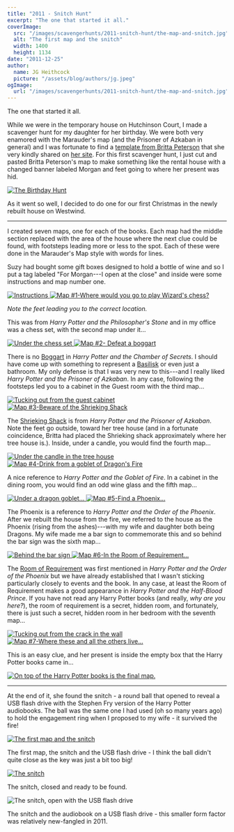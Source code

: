 ```yaml
---
title: "2011 - Snitch Hunt"
excerpt: "The one that started it all."
coverImage:
  src: "/images/scavengerhunts/2011-snitch-hunt/the-map-and-snitch.jpg"
  alt: "The first map and the snitch"
  width: 1400
  height: 1134
date: "2011-12-25"
author:
  name: JG Heithcock
  picture: "/assets/blog/authors/jg.jpeg"
ogImage:
  url: "/images/scavengerhunts/2011-snitch-hunt/the-map-and-snitch.jpg"
---
```


The one that started it all.

While we were in the temporary house on Hutchinson Court, I made a scavenger hunt for my daughter for her birthday. We were both very enamored with the Marauder's map (and the Prisoner of Azkaban in general) and I was fortunate to find a [template from Britta Peterson](http://www.brittablvd.com/wizards/Year6/prep/map/mapnp.html) that she very kindly shared on [her site](http://www.britta.com/). For this first scavenger hunt, I just cut and pasted Britta Peterson's map to make something like the rental house with a changed banner labeled Morgan and feet going to where her present was hid.

<a href="/images/scavengerhunts/2011-snitch-hunt/original-Birthday-scavenger-hunt.png">
<img src="/images/scavengerhunts/2011-snitch-hunt/original-Birthday-scavenger-hunt.png" class="mapBorder parchment" alt="The Birthday Hunt" />
</a>

As it went so well, I decided to do one for our first Christmas in the newly rebuilt house on Westwind.

---

I created seven maps, one for each of the books. Each map had the middle section replaced with the area of the house where the next clue could be found, with footsteps leading more or less to the spot. Each of these were done in the Marauder's Map style with words for lines.

Suzy had bought some gift boxes designed to hold a bottle of wine and so I put a tag labeled "For Morgan---I open at the close" and inside were some instructions and map number one.

<a href="/images/scavengerhunts/2011-snitch-hunt/0-the-snitch-hunt.png">
<img src="/images/scavengerhunts/2011-snitch-hunt/0-the-snitch-hunt.png" class="mapBorder parchment" alt="Instructions" />
</a>

<a href="/images/scavengerhunts/2011-snitch-hunt/1-wizards-chess.png">
<img src="/images/scavengerhunts/2011-snitch-hunt/1-wizards-chess.png" class="mapBorder parchment" alt="Map #1-Where would you go to play Wizard's chess?" />
</a>

_Note the feet leading you to the correct location._

This was from _Harry Potter and the Philosopher's Stone_ and in my office was a chess set, with the second map under it...

<a href="/images/scavengerhunts/2011-snitch-hunt/1-chess.jpg">
<img src="/images/scavengerhunts/2011-snitch-hunt/1-chess.jpg" class="mapBorder" alt="Under the chess set" />
</a>

<a href="/images/scavengerhunts/2011-snitch-hunt/2-defeat-boggart.png">
<img src="/images/scavengerhunts/2011-snitch-hunt/2-defeat-boggart.png" class="mapBorder parchment" alt="Map #2- Defeat a boggart" />
</a>

There is no [Boggart](https://harrypotter.fandom.com/wiki/Boggart) in _Harry Potter and the Chamber of Secrets_. I should have come up with something to represent a [Basilisk](https://harrypotter.fandom.com/wiki/Basilisk) or even just a bathroom. My only defense is that I was very new to this---and I really liked _Harry Potter and the Prisoner of Azkaban_. In any case, following the footsteps led you to a cabinet in the Guest room with the third map...

<a href="/images/scavengerhunts/2011-snitch-hunt/2-guest-cabinet.jpg">
<img src="/images/scavengerhunts/2011-snitch-hunt/2-guest-cabinet.jpg" class="mapBorder" alt="Tucking out from the guest cabinet" />
</a>

<a href="/images/scavengerhunts/2011-snitch-hunt/3-shrieking-shack.png">
<img src="/images/scavengerhunts/2011-snitch-hunt/3-shrieking-shack.png" class="mapBorder parchment" alt="Map #3-Beware of the Shrieking Shack" />
</a>

The [Shrieking Shack](https://harrypotter.fandom.com/wiki/Shrieking_Shack) is from _Harry Potter and the Prisoner of Azkaban_. Note the feet go outside, toward her tree house (and in a fortunate coincidence, Britta had placed the Shrieking shack approximately where her tree house is.). Inside, under a candle, you would find the fourth map...

<a href="/images/scavengerhunts/2011-snitch-hunt/3-tree-house.jpg">
<img src="/images/scavengerhunts/2011-snitch-hunt/3-tree-house.jpg" class="mapBorder" alt="Under the candle in the tree house" />
</a>

<a href="/images/scavengerhunts/2011-snitch-hunt/4-goblet-of-dragons-fire.png">
<img src="/images/scavengerhunts/2011-snitch-hunt/4-goblet-of-dragons-fire.png" class="mapBorder parchment" alt="Map #4-Drink from a goblet of Dragon's Fire" />
</a>

A nice reference to _Harry Potter and the Goblet of Fire_. In a cabinet in the dining room, you would find an odd wine glass and the fifth map...

<a href="/images/scavengerhunts/2011-snitch-hunt/4-dragon-goblet.jpg">
<img src="/images/scavengerhunts/2011-snitch-hunt/4-dragon-goblet.jpg" class="mapBorder" alt="Under a dragon goblet..." />
</a>

<a href="/images/scavengerhunts/2011-snitch-hunt/5-find-a-phoenix.png">
<img src="/images/scavengerhunts/2011-snitch-hunt/5-find-a-phoenix.png" class="mapBorder parchment" alt="Map #5-Find a Phoenix..." />
</a>

The Phoenix is a reference to _Harry Potter and the Order of the Phoenix_. After we rebuilt the house from the fire, we referred to the house as the Phoenix (rising from the ashes)---with my wife and daughter both being Dragons. My wife made me a bar sign to commemorate this and so behind the bar sign was the sixth map...

<a href="https://www.elsworthartworks.com/">
<img src="/images/scavengerhunts/2011-snitch-hunt/5-bar-sign.jpg" class="mapBorder" alt="Behind the bar sign" />
</a>

<a href="/images/scavengerhunts/2011-snitch-hunt/6-room-of-requirement.png">
<img src="/images/scavengerhunts/2011-snitch-hunt/6-room-of-requirement.png" class="mapBorder parchment" alt="Map #6-In the Room of Requirement..." />
</a>

The [Room of Requirement](https://harrypotter.fandom.com/wiki/Room_of_Requirement) was first mentioned in _Harry Potter and the Order of the Phoenix_ but we have already established that I wasn't sticking particularly closely to events and the book. In any case, at least the Room of Requirement makes a good appearance in _Harry Potter and the Half-Blood Prince_. If you have not read any Harry Potter books (and really, _why are you here?_), the room of requirement is a secret, hidden room, and fortunately, there is just such a secret, hidden room in her bedroom with the seventh map...

<a href="/images/scavengerhunts/2011-snitch-hunt/6-hidden-closet.jpg">
<img src="/images/scavengerhunts/2011-snitch-hunt/6-hidden-closet.jpg" class="mapBorder" alt="Tucking out from the crack in the wall" />
</a>

<a href="/images/scavengerhunts/2011-snitch-hunt/7-where-they-live.png">
<img src="/images/scavengerhunts/2011-snitch-hunt/7-where-they-live.png" class="mapBorder parchment" alt="Map #7-Where these and all the others live..." />
</a>

This is an easy clue, and her present is inside the empty box that the Harry Potter books came in...

<a href="/images/scavengerhunts/2011-snitch-hunt/7-bookshelf.jpg">
<img src="/images/scavengerhunts/2011-snitch-hunt/7-bookshelf.jpg" class="mapBorder" alt="On top of the Harry Potter books is the final map." />
</a>

---

At the end of it, she found the snitch - a round ball that opened to reveal a USB flash drive with the Stephen Fry version of the Harry Potter audiobooks. The ball was the same one I had used (oh so many years ago) to hold the engagement ring when I proposed to my wife - it survived the fire!

<a href="/images/scavengerhunts/2011-snitch-hunt/the-map-and-snitch.jpg">
<img src="/images/scavengerhunts/2011-snitch-hunt/the-map-and-snitch.jpg" class="mapBorder" alt="The first map and the snitch" />
</a>

The first map, the snitch and the USB flash drive - I think the ball didn't quite close as the key was just a bit too big!

<a href="/images/scavengerhunts/2011-snitch-hunt/the-snitch-closed.jpg">
<img src="/images/scavengerhunts/2011-snitch-hunt/the-snitch-closed.jpg" class="mapBorder" alt="The snitch" />
</a>

The snitch, closed and ready to be found.

<img src="/images/scavengerhunts/2011-snitch-hunt/the-snitch-open.jpg" class="mapBorder" alt="The snitch, open with the USB flash drive" />

The snitch and the audiobook on a USB flash drive - this smaller form factor was relatively new-fangled in 2011.
